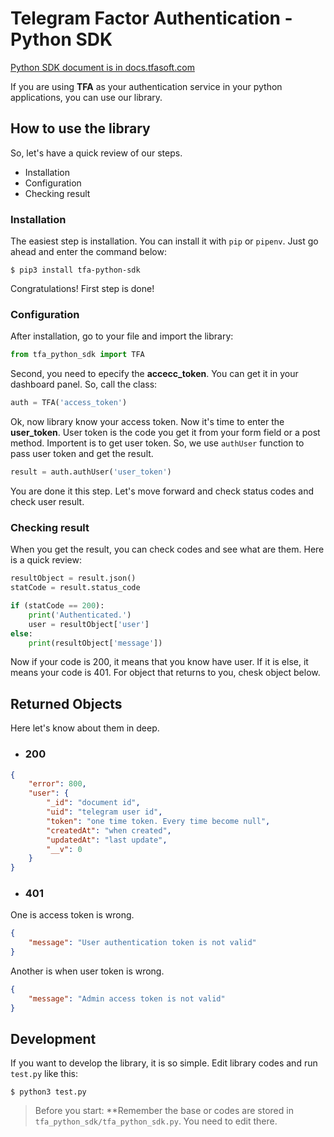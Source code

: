 # Telegram Factor Authentication - Python SDK

[Python SDK document is in docs.tfasoft.com](https://docs.amirhossein.info/sdks/python)

If you are using **TFA** as your authentication service in your python applications, you can use our library.

## How to use the library

So, let's have a quick review of our steps.

- Installation
- Configuration
- Checking result

### Installation

The easiest step is installation. You can install it with `pip` or `pipenv`. Just go ahead and enter the command below:

```shell
$ pip3 install tfa-python-sdk
```

Congratulations! First step is done!

### Configuration

After installation, go to your file and import the library:

```python
from tfa_python_sdk import TFA
```

Second, you need to epecify the **accecc_token**. You can get it in your dashboard panel. So, call the class:

```python
auth = TFA('access_token')
```

Ok, now library know your access token. Now it's time to enter the **user_token**. User token is the code you get it from your form field or a post method. Importent is to get user token. So, we use `authUser` function to pass user token and get the result.

```python
result = auth.authUser('user_token')
```

You are done it this step. Let's move forward and check status codes and check user result.

### Checking result

When you get the result, you can check codes and see what are them. Here is a quick review:

```python
resultObject = result.json()
statCode = result.status_code

if (statCode == 200):
    print('Authenticated.')
    user = resultObject['user']
else:
    print(resultObject['message'])
```

Now if your code is 200, it means that you know have user. If it is else, it means your code is 401. For object that returns to you, chesk object below.

## Returned Objects

Here let's know about them in deep.

- ### 200

```json
{
    "error": 800,
    "user": {
        "_id": "document id",
        "uid": "telegram user id",
        "token": "one time token. Every time become null",
        "createdAt": "when created",
        "updatedAt": "last update",
        "__v": 0
    }
}
```

- ### 401

One is access token is wrong.

```json
{
    "message": "User authentication token is not valid"
}
```

Another is when user token is wrong.

```json
{
    "message": "Admin access token is not valid"
}
```

## Development

If you want to develop the library, it is so simple. Edit library codes and run `test.py` like this:

```shell
$ python3 test.py
```

> Before you start: **Remember the base or codes are stored in `tfa_python_sdk/tfa_python_sdk.py`. You need to edit there.